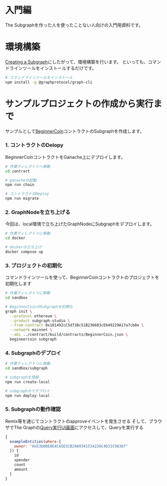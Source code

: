# 入門編
The Subgraphを作った人を使ったことない人向けの入門用資料です。

# 環境構築
[Creating a Subgraph](https://thegraph.com/docs/en/developing/creating-a-subgraph/)にしたがって、環境構築を行います。
といっても、コマンドラインツールをインストールするだけです。
```sh
# コマンドラインツールをインストール
npm install -g @graphprotocol/graph-cli
```

# サンプルプロジェクトの作成から実行まで
サンプルとして[BeginnerCoin](./contract/contracts/BeginnerCoin.sol)コントラクトのSubgraphを作成します。

### 1. コントラクトのDelopy
BeginnerCoinコントラクトをGanache上にデプロイします。
```sh
# 作業ディレクトリへ移動
cd contract

# ganacheの起動
npm run chain

# コントラクトのDeploy
npm run migrate
```

### 2. GraphNodeを立ち上げる
今回は、local環境で立ち上げたGraphNodeにSubgraphをデプロイします。
```sh
# 作業ディレクトリに移動
cd docker

# dockerの立ち上げ
docker compose up
```

### 3. プロジェクトの初期化
コマンドラインツールを使って、BeginnerCoinコントラクトのプロジェクトを初期化します
```sh
# 作業ディレクトリに移動
cd sandbox

# BeginnerCoinのSubgraphを初期化
graph init \
  --protocol ethereum \
  --product subgraph-studio \
  --from-contract 0x181492cC5d738c51B236603cE649229A17a7cb0e \
  --network mainnet \
  --abi ../contract/build/contracts/BeginnerCoin.json \
  begineercoin subgraph
```

### 4. Subgraphのデプロイ
```sh
# 作業ディレクトリに移動
cd sandbox/subgraph

# subgraphを登録
npm run create-local

# subgraphのでデプロイ
npm run deploy-local
```

### 5. Subgraphの動作確認
Remix等を通じてコントラクトのapproveイベントを発生させる
そして、ブラウザでThe Graphの[Query実行UI画面](http://localhost:8000/subgraphs/name/begineercoin/graphql)にアクセスして、Queryを実行する
```javascript
{
  exampleEntities(where:{
    owner: "0xE3b0DE0E4CA5D3CB29A9341534226C4D31C9838f"
  }) {
    id
    spender
    count
    amount
  }
}
```
